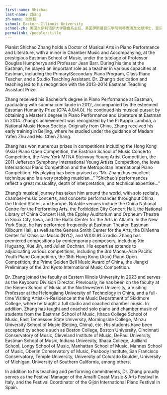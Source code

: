 ```yaml
---
first-name: Shichao
last-name: Zhang
zh-name: 张世超
school: Eastern Illinois University
school-zh: 美国东伊利诺伊大学键盘系主任、美国伊斯曼音乐学院钢琴表演及文献博士、音乐节主管
permalink: /people/:title
---
```

Pianist Shichao Zhang holds a Doctor of Musical Arts in Piano Performance and Literature, with a minor in Chamber Music and Accompanying, at the prestigious Eastman School of Music, under the tutelage of Professor Douglas Humpherys and Professor Jean Barr. During his time at the Eastman, he played an important role as a teacher in various capacities at Eastman, including the Primary/Secondary Piano Program, Class Piano Teacher, and a Studio Teaching Assistant. Dr. Zhang’s dedication and teaching led to his recognition with the 2013-2014 Eastman Teaching Assistant Prize. 

Zhang received his Bachelor’s degree in Piano Performance at Eastman, graduating with summa cum laude in 2012, accompanied by the esteemed Eastman Humanity Prize (GPA 4.0/4.0). He continued his musical pursuit by obtaining a Master’s degree in Piano Performance and Literature at Eastman in 2014. Zhang’s achievement was recognized by the Pi Kappa Lambda, a National Music Honor Society. Originally from China, Zhang received his early training in Beijing, where he studied under the guidance of Madam Yafen Zhu and Ms. Chen Zhang.

Zhang has won numerous prizes in competitions including the Hong Kong (Asia) Piano Open Competition, the Eastman School of Music Concerto Competition, the New York MTNA Steinway Young Artist Competition, the 2011 Jefferson Symphony International Young Artists Competition, the Iowa International Piano Competition and the Metropolitan International Piano Competition. His playing has been praised as “Mr. Zhang has excellent technique and is a very probing musician...” “Shichao’s performances reflect a great musicality, depth of interpretation, and technical expertise…”

Zhang’s musical journey has taken him around the world, with solo recitals, chamber-music concerts, and concerto performances throughout China, the United States, and Europe. Notable venues include the China National Centre for the Performing Arts, the Forbidden City Concert Hall, the National Library of China Concert Hall, the Eppley Auditorium and Orpheum Theatre in Sioux City, Iowa, and the Rialto Center for the Arts in Atlanta. In the New York State, he has performed frequently at Eastman Theater, Eastman Kilbourn Hall, as well as the Geneva Smith Center for the Arts, the DiMenna Center for Classical Music (NYC), and WXXI 91.5 radio. Zhang has premiered compositions by contemporary composers, including Xin Huguang, Xue Jin, and Julian Cochran. His expertise extends to adjudicating various competitions, including the 3rd Macau-Asia Pacific Youth Piano Competition, the 18th Hong Kong (Asia) Piano Open Competition, the Prime Golden Bell Music Award of China, the Jiangxi Preliminary of the 3rd Kyoto International Music Competition.

Dr. Zhang joined the faculty at Eastern Illinois University in 2023 and serves as the Keyboard Division Director. Previously, he has been on the faculty at the Bienen School of Music at the Northwestern University, a Visiting Professor at the Helongjiang University of Technology in China, and a full-time Visiting Artist-in-Residence at the Music Department of Skidmore College, where he taught a full studio and coached chamber music. In addition, Zhang has taught and coached solo piano and chamber music of students from the Eastman School of Music, Ithaca College School of Music, East Tennessee State University, Morningside College, Minzu University School of Music (Beijing, China), etc. His students have been accepted by schools such as Boston College, Boston University, Cincinnati Conservatory of Music, Cleveland Institute of Music, DePaul University, Eastman School of Music, Indiana University, Ithaca College, Juilliard School, Longy School of Music, Manhattan School of Music, Mannes School of Music, Oberlin Conservatory of Music, Peabody Institute, San Francisco Conservatory, Temple University, University of Colorado Boulder, University of Michigan, University of Southern California, among others.

In addition to his teaching and performing commitments, Dr. Zhang proudly serves as the Festival Manager of the Amalfi Coast Music & Arts Festival in Italy, and the Festival Coordinator of the Gijón International Piano Festival in Spain.  
